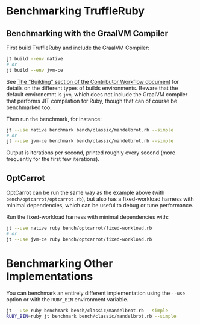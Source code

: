 # Benchmarking TruffleRuby

## Benchmarking with the GraalVM Compiler

First build TruffleRuby and include the GraalVM Compiler:

```bash
jt build --env native
# or
jt build --env jvm-ce
```

See [The "Building" section of the Contributor Workflow document](workflow.md#Building) for details on the different
types of builds environments. Beware that the default environemnt is `jvm`, which does not include the GraalVM compiler
that performs JIT compilation for Ruby, though that can of course be benchmarked too.

Then run the benchmark, for instance:

```bash
jt --use native benchmark bench/classic/mandelbrot.rb --simple
# or
jt --use jvm-ce benchmark bench/classic/mandelbrot.rb --simple
```

Output is iterations per second, printed roughly every second (more frequently
for the first few iterations).

## OptCarrot

OptCarrot can be run the same way as the example above (with
`bench/optcarrot/optcarrot.rb`), but also has a fixed-workload harness with
minimal dependencies, which can be useful to debug or tune performance.

Run the fixed-workload harness with minimal dependencies with:

```bash
jt --use native ruby bench/optcarrot/fixed-workload.rb
# or
jt --use jvm-ce ruby bench/optcarrot/fixed-workload.rb
```

# Benchmarking Other Implementations

You can benchmark an entirely different implementation using the `--use` option
or with the `RUBY_BIN` environment variable.

```bash
jt --use ruby benchmark bench/classic/mandelbrot.rb --simple
RUBY_BIN=ruby jt benchmark bench/classic/mandelbrot.rb --simple
```
